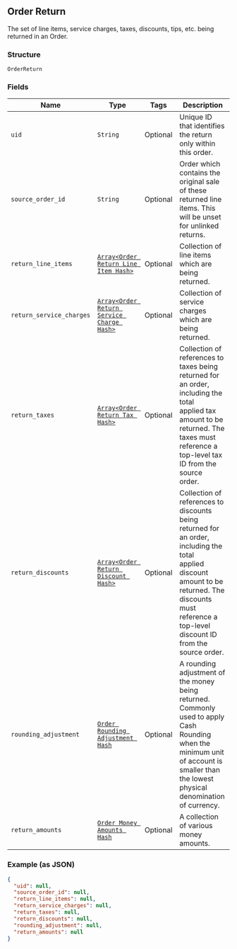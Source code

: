 ## Order Return

The set of line items, service charges, taxes, discounts, tips, etc. being returned in an Order.

### Structure

`OrderReturn`

### Fields

| Name | Type | Tags | Description |
|  --- | --- | --- | --- |
| `uid` | `String` | Optional | Unique ID that identifies the return only within this order. |
| `source_order_id` | `String` | Optional | Order which contains the original sale of these returned line items. This will be unset<br>for unlinked returns. |
| `return_line_items` | [`Array<Order Return Line Item Hash>`](/doc/models/order-return-line-item.md) | Optional | Collection of line items which are being returned. |
| `return_service_charges` | [`Array<Order Return Service Charge Hash>`](/doc/models/order-return-service-charge.md) | Optional | Collection of service charges which are being returned. |
| `return_taxes` | [`Array<Order Return Tax Hash>`](/doc/models/order-return-tax.md) | Optional | Collection of references to taxes being returned for an order, including the total<br>applied tax amount to be returned. The taxes must reference a top-level tax ID from the source<br>order. |
| `return_discounts` | [`Array<Order Return Discount Hash>`](/doc/models/order-return-discount.md) | Optional | Collection of references to discounts being returned for an order, including the total<br>applied discount amount to be returned. The discounts must reference a top-level discount ID<br>from the source order. |
| `rounding_adjustment` | [`Order Rounding Adjustment Hash`](/doc/models/order-rounding-adjustment.md) | Optional | A rounding adjustment of the money being returned. Commonly used to apply Cash Rounding<br>when the minimum unit of account is smaller than the lowest physical denomination of currency. |
| `return_amounts` | [`Order Money Amounts Hash`](/doc/models/order-money-amounts.md) | Optional | A collection of various money amounts. |

### Example (as JSON)

```json
{
  "uid": null,
  "source_order_id": null,
  "return_line_items": null,
  "return_service_charges": null,
  "return_taxes": null,
  "return_discounts": null,
  "rounding_adjustment": null,
  "return_amounts": null
}
```

